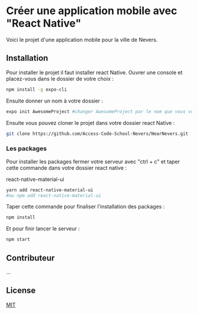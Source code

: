 
# Créer une application mobile avec "React Native"

Voici le projet d'une application mobile pour la ville de Nevers.


## Installation

Pour installer le projet il faut installer react Native. Ouvrer une console et placez-vous dans le dossier de votre choix :

```bash
npm install -g expo-cli
```
Ensuite donner un nom à votre dossier :
```bash
expo init AwesomeProject #changer AwesomeProject par le nom que vous voulez
```
Ensuite vous pouvez cloner le projet dans votre dossier react Native :
```bash
git clone https://github.com/Access-Code-School-Nevers/NearNevers.git
```
### Les packages

Pour installer les packages fermer votre serveur avec "ctrl + c" et taper cette commande dans votre dossier react native :

react-native-material-ui
```bash
yarn add react-native-material-ui
#ou npm add react-native-material-ui
```
Taper cette commande pour finaliser l'installation des packages :
```bash
npm install
```
Et pour finir lancer le serveur :
```bash
npm start
```
<!-- ```python
import foobar

foobar.pluralize('word') # returns 'words'
foobar.pluralize('goose') # returns 'geese'
foobar.singularize('phenomena') # returns 'phenomenon'
``` -->

## Contributeur
...

## License
[MIT](https://choosealicense.com/licenses/mit/)
